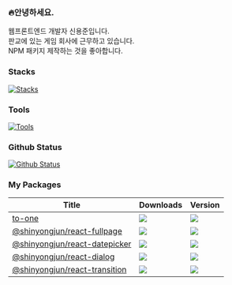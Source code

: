 ### 🔥안녕하세요.

웹프론트엔드 개발자 신용준입니다.<br />
판교에 있는 게임 회사에 근무하고 있습니다.<br />
NPM 패키지 제작하는 것을 좋아합니다.

### Stacks
[![Stacks](https://skillicons.dev/icons?i=js,ts,html,css,react,next,vue,nuxt,redux,pinia,jquery,nginx,mongodb)](https://skillicons.dev)

### Tools
[![Tools](https://skillicons.dev/icons?i=vscode,figma,azure,obsidian,github,photoshop)](https://skillicons.dev)

### Github Status
[![Github Status](https://streak-stats.demolab.com?user=flamecommit&theme=dark)](https://git.io/streak-stats)


### My Packages

|Title|Downloads|Version|
|-----|----|---|
|<a href="https://www.npmjs.com/package/to-one" target="_blank">to-one</a>|![](https://badgen.net/npm/dt/to-one)|![](https://badgen.net/npm/v/to-one)|
|<a href="https://www.npmjs.com/package/@shinyongjun/react-fullpage" target="_blank">@shinyongjun/react-fullpage</a>|![](https://badgen.net/npm/dt/@shinyongjun/react-fullpage)|![](https://badgen.net/npm/v/@shinyongjun/react-fullpage)|
|<a href="https://www.npmjs.com/package/@shinyongjun/react-datepicker" target="_blank">@shinyongjun/react-datepicker</a>|![](https://badgen.net/npm/dt/@shinyongjun/react-datepicker)|![](https://badgen.net/npm/v/@shinyongjun/react-datepicker)|
|<a href="https://www.npmjs.com/package/@shinyongjun/react-dialog" target="_blank">@shinyongjun/react-dialog</a>|![](https://badgen.net/npm/dt/@shinyongjun/react-dialog)|![](https://badgen.net/npm/v/@shinyongjun/react-dialog)|
|<a href="https://www.npmjs.com/package/@shinyongjun/react-transition" target="_blank">@shinyongjun/react-transition</a>|![](https://badgen.net/npm/dt/@shinyongjun/react-transition)|![](https://badgen.net/npm/v/@shinyongjun/react-transition)|
